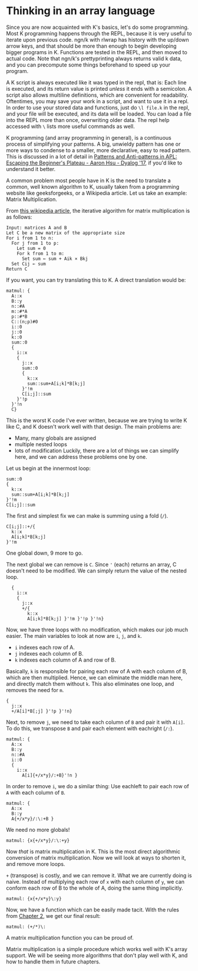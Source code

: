 # Thinking in an array language

Since you are now acquainted with K's basics, let's do some programming.
Most K programming happens through the REPL, because it is very useful to iterate upon previous code. ngn/k with rlwrap has history with the up/down arrow keys, and that should be more than enough to begin developing bigger programs in K. Functions are tested in the REPL, and then moved to actual code. Note that ngn/k's prettyprinting always returns valid k data, and you can precompute some things beforehand to speed up your program.

A K script is always executed like it was typed in the repl, that is: Each line is executed, and its return value is printed *unless* it ends with a semicolon. A script also allows multiline definitions, which are convenient for readability. Oftentimes, you may save your work in a script, and want to use it in a repl. In order to use your stored data and functions, just do `\l file.k` in the repl, and your file will be executed, and its data will be loaded. You can load a file into the REPL more than once, overwriting older data. The repl help accessed with `\` lists more useful commands as well.

K programming (and array programming in general), is a continuous process of simplifying your patterns. A big, unwieldy pattern has one or more ways to condense to a smaller, more declarative, easy to read pattern. This is discussed in a lot of detail in [Patterns and Anti-patterns in APL: Escaping the Beginner's Plateau - Aaron Hsu - Dyalog '17](https://www.youtube.com/watch?v=9xCJ3BCIudI), if you'd like to understand it better.

A common problem most people have in K is the need to translate a common, well known algorithm to K, usually taken from a programming website like geeksforgeeks, or a Wikipedia article. Let us take an example: Matrix Multiplication.

From [this wikipedia article](https://en.wikipedia.org/wiki/Matrix_multiplication_algorithm), the iterative algorithm for matrix multiplication is as follows: 
```
Input: matrices A and B
Let C be a new matrix of the appropriate size
For i from 1 to n:
  For j from 1 to p:
    Let sum = 0
    For k from 1 to m:
      Set sum ← sum + Aik × Bkj
  Set Cij ← sum
Return C
```

If you want, you can try translating this to K. A direct translation would be:
```
matmul: {
  A::x
  B::y
  n::#A
  m::#*A
  p::#*B
  C::(n;p)#0
  i::0
  j::0
  k::0
  sum::0
  {
    i::x
    {
      j::x
      sum::0
      {
        k::x
        sum::sum+A[i;k]*B[k;j] 
      }'!m
      C[i;j]::sum
    }'!p
  }'!n
  C}
```
This is the worst K code I've ever written, because we are trying to write K like C, and K doesn't work well with that design. The main problems are:
- Many, many globals are assigned
- multiple nested loops
- lots of modification
Luckily, there are a lot of things we can simplify here, and we can address these problems one by one.

Let us begin at the innermost loop:
```
sum::0
{
  k::x
  sum::sum+A[i;k]*B[k;j] 
}'!m
C[i;j]::sum
```

The first and simplest fix we can make is summing using a fold (`/`).

```
C[i;j]::+/{
  k::x
  A[i;k]*B[k;j] 
}'!m
```

One global down, 9 more to go.

The next global we can remove is `C`. Since `'` (each) returns an array, C doesn't need to be modified. We can simply return the value of the nested loop.

```
  {
    i::x
    {
      j::x
      +/{
        k::x
        A[i;k]*B[k;j] }'!m }'!p }'!n}
```

Now, we have three loops with no modification, which makes our job much easier. The main variables to look at now are `i`, `j`, and `k`.
- `i` indexes each row of A.
- `j` indexes each column of B.
- `k` indexes each column of A and row of B.

Basically, `k` is responsible for pairing each row of A with each column of B, which are then multiplied. Hence, we can eliminate the middle man here, and directly match them without `k`. This also eliminates one loop, and removes the need for `m`.

```
{
  j::x
  +/A[i]*B[;j] }'!p }'!n}
```
Next, to remove `j`, we need to take each column of `B` and pair it with `A[i]`. To do this, we transpose `B` and pair each element with eachright (`/:`).

```
matmul: {
  A::x
  B::y
  n::#A
  i::0
  {
    i::x
      A[i]{+/x*y}/:+B}'!n }
```

In order to remove `i`, we do a similar thing: Use eachleft to pair each row of `A` with each column of `B`.

```
matmul: {
  A::x
  B::y
  A{+/x*y}/:\:+B }
```

We need no more globals!
```
matmul: {x{+/x*y}/:\:+y}
```

Now *that* is matrix multiplication in K. This is the most direct algorithmic conversion of matrix multiplication. Now we will look at ways to shorten it, and remove more loops.

`+` (transpose) is costly, and we can remove it. What we are currently doing is naive. Instead of multiplying each row of `x` with each column of `y`, we can conform each row of B to the whole of A, doing the same thing implicitly.

```
matmul: {x{+/x*y}\:y}
```

Now, we have a function which can be easily made tacit. With the rules from [Chapter 2](pt2.md#trains), we get our final result:

```
matmul: (+/*)\:
```
A matrix multiplication function you can be proud of.

Matrix multiplication is a simple procedure which works well with K's array support. We will be seeing more algorithms that don't play well with K, and how to handle them in future chapters.
